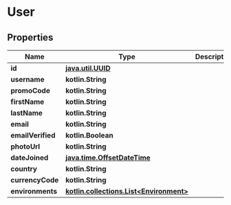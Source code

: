 
# User

## Properties
Name | Type | Description | Notes
------------ | ------------- | ------------- | -------------
**id** | [**java.util.UUID**](java.util.UUID.md) |  | 
**username** | **kotlin.String** |  | 
**promoCode** | **kotlin.String** |  |  [optional]
**firstName** | **kotlin.String** |  |  [optional]
**lastName** | **kotlin.String** |  |  [optional]
**email** | **kotlin.String** |  |  [optional]
**emailVerified** | **kotlin.Boolean** |  |  [optional]
**photoUrl** | **kotlin.String** |  |  [optional]
**dateJoined** | [**java.time.OffsetDateTime**](java.time.OffsetDateTime.md) |  |  [optional]
**country** | **kotlin.String** |  |  [optional]
**currencyCode** | **kotlin.String** |  |  [optional]
**environments** | [**kotlin.collections.List&lt;Environment&gt;**](Environment.md) |  |  [optional]



